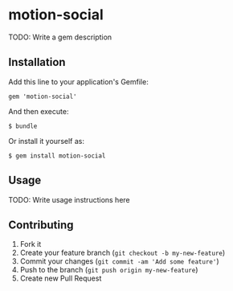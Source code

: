 # motion-social

TODO: Write a gem description

## Installation

Add this line to your application's Gemfile:

    gem 'motion-social'

And then execute:

    $ bundle

Or install it yourself as:

    $ gem install motion-social

## Usage

TODO: Write usage instructions here

## Contributing

1. Fork it
2. Create your feature branch (`git checkout -b my-new-feature`)
3. Commit your changes (`git commit -am 'Add some feature'`)
4. Push to the branch (`git push origin my-new-feature`)
5. Create new Pull Request
